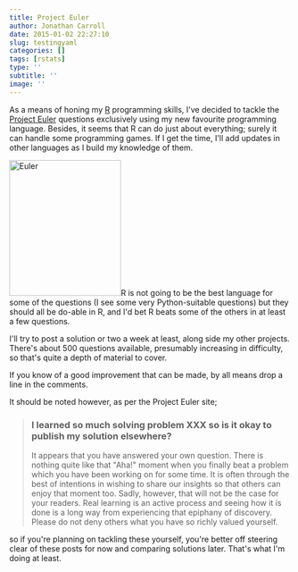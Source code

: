 ```yaml
---
title: Project Euler
author: Jonathan Carroll
date: 2015-01-02 22:27:10
slug: testingyaml
categories: []
tags: [rstats]
type: ''
subtitle: ''
image: ''
---
```

As a means of honing my <a title="R" href="http://www.r-project.org/" target="_blank">R</a> programming skills, I've decided to tackle the <a title="Project Euler" href="https://projecteuler.net/about" target="_blank">Project Euler</a> questions exclusively using my new favourite programming language. Besides, it seems that R can do just about everything; surely it can handle some programming games. If I get the time, I'll add updates in other languages as I build my knowledge of them.

<!--more--><a href="http://jcarroll.com.au/wp-content/uploads/2015/01/euler_portrait.png"><img class=" size-full wp-image-393 alignright" src="http://jcarroll.com.au/wp-content/uploads/2015/01/euler_portrait.png" alt="Euler" width="200" height="243" /></a>R is not going to be the best language for some of the questions (I see some very Python-suitable questions) but they should all be do-able in R, and I'd bet R beats some of the others in at least a few questions.

I'll try to post a solution or two a week at least, along side my other projects. There's about 500 questions available, presumably increasing in difficulty, so that's quite a depth of material to cover.

If you know of a good improvement that can be made, by all means drop a line in the comments.

It should be noted however, as per the Project Euler site;
<blockquote>
<h3>I learned so much solving problem XXX so is it okay to publish my solution elsewhere?</h3>
It appears that you have answered your own question. There is nothing quite like that "Aha!" moment when you finally beat a problem which you have been working on for some time. It is often through the best of intentions in wishing to share our insights so that others can enjoy that moment too. Sadly, however, that will not be the case for your readers. Real learning is an active process and seeing how it is done is a long way from experiencing that epiphany of discovery. Please do not deny others what you have so richly valued yourself.</blockquote>
so if you're planning on tackling these yourself, you're better off steering clear of these posts for now and comparing solutions later. That's what I'm doing at least.